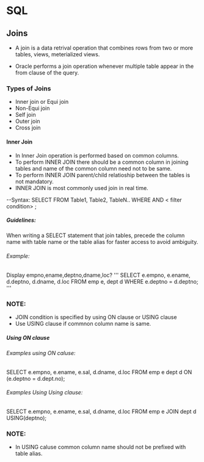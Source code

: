 # SQL

## Joins

* A join is a data retrival operation that combines rows from two or more tables, views, meterialized views. 

* Oracle performs a join operation whenever multiple table appear in the from clause of the query.

### Types of Joins
* Inner join or Equi join
* Non-Equi join
* Self join
* Outer join
* Cross join

#### Inner Join

* In Inner Join operation is performed based on common columns.
* To perform INNER JOIN there should be a common column in joining tables and name of the common column need not to be same.
* To perform INNER JOIN parent/child relatioship between the tables is not mandatory.
* INNER JOIN is most commonly used join in real time.

--Syntax: SELECT <collist> FROM 
  Table1, Table2, TableN..
  WHERE <join condition>
  AND < filter condition> ;
  
  ##### Guidelines:
  
When writing a SELECT statement that join tables, precede the column name with table name or the table alias for faster access to avoid ambiguity.

###### Example:
Display empno,ename,deptno,dname,loc?
'''
SELECT e.empno, e.ename, d.deptno, d.dname, d.loc
FROM emp e, dept d
WHERE e.deptno = d.deptno;
'''
### NOTE:
* JOIN condition is specified by using ON clause or USING clause
* Use USING clause if commnon column name is same.

##### Using ON clause

###### Examples using ON caluse:

SELECT e.empno, e.ename, e.sal, d.dname, d.loc
FROM emp e dept d
ON (e.deptno = d.dept.no);

###### Examples Using Using clause:

SELECT e.empno, e.ename, e.sal, d.dname, d.loc
FROM emp e JOIN dept d
USING(deptno);

### NOTE: 
* In USING caluse common column name should not be prefixed with table alias.
